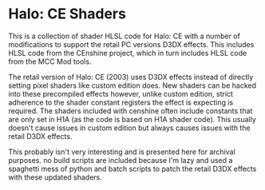# Halo: CE Shaders
This is a collection of shader HLSL code for Halo: CE with a number of modifications to
support the retail PC versions D3DX effects. This includes HLSL code from the CEnshine
project, which in turn includes HLSL code from the MCC Mod tools.

The retail version of Halo: CE (2003) uses D3DX effects instead of directly setting pixel
shaders like custom edition does. New shaders can be hacked into these precompiled effects
however, unlike custom edition, strict adherence to the shader constant registers the effect
is expecting is required. The shaders included with censhine often include constants that are
only set in H1A (as the code is based on H1A shader code). This usually doesn't cause issues
in custom edition but always causes issues with the retail D3DX effects.

This probably isn't very interesting and is presented here for archival purposes. no build
scripts are included because I'm lazy and used a spaghetti mess of python and batch scripts
to patch the retail D3DX effects with these updated shaders.